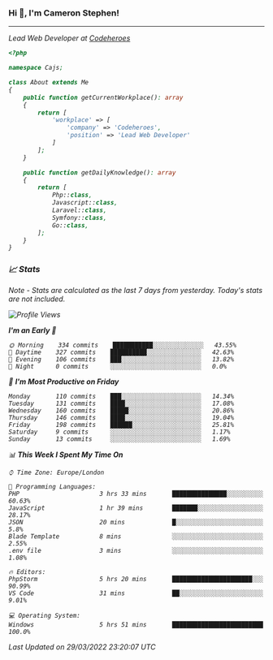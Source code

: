 ### Hi 👋, I'm Cameron Stephen!
<hr>
<p><em>Lead Web Developer at <a href="https://codeheroes.co.uk">Codeheroes</a></p>


```php
<?php

namespace Cajs;

class About extends Me
{
    public function getCurrentWorkplace(): array
    {
        return [
            'workplace' => [
                'company' => 'Codeheroes',
                'position' => 'Lead Web Developer'
            ]
        ];
    }

    public function getDailyKnowledge(): array
    {
        return [
            Php::class,
            Javascript::class,
            Laravel::class,
            Symfony::class,
            Go::class,
        ];
    }
}
```

### 📈 Stats
<p><em>Note - Stats are calculated as the last 7 days from yesterday. Today's stats are not included.</em></p>


<!--START_SECTION:waka-->
![Profile Views](http://img.shields.io/badge/Profile%20Views-0-blue)

**I'm an Early 🐤** 

```text
🌞 Morning    334 commits    ███████████░░░░░░░░░░░░░░   43.55% 
🌆 Daytime    327 commits    ██████████░░░░░░░░░░░░░░░   42.63% 
🌃 Evening    106 commits    ███░░░░░░░░░░░░░░░░░░░░░░   13.82% 
🌙 Night      0 commits      ░░░░░░░░░░░░░░░░░░░░░░░░░   0.0%

```
📅 **I'm Most Productive on Friday** 

```text
Monday       110 commits    ███░░░░░░░░░░░░░░░░░░░░░░   14.34% 
Tuesday      131 commits    ████░░░░░░░░░░░░░░░░░░░░░   17.08% 
Wednesday    160 commits    █████░░░░░░░░░░░░░░░░░░░░   20.86% 
Thursday     146 commits    ████░░░░░░░░░░░░░░░░░░░░░   19.04% 
Friday       198 commits    ██████░░░░░░░░░░░░░░░░░░░   25.81% 
Saturday     9 commits      ░░░░░░░░░░░░░░░░░░░░░░░░░   1.17% 
Sunday       13 commits     ░░░░░░░░░░░░░░░░░░░░░░░░░   1.69%

```


📊 **This Week I Spent My Time On** 

```text
⌚︎ Time Zone: Europe/London

💬 Programming Languages: 
PHP                      3 hrs 33 mins       ███████████████░░░░░░░░░░   60.63% 
JavaScript               1 hr 39 mins        ███████░░░░░░░░░░░░░░░░░░   28.17% 
JSON                     20 mins             █░░░░░░░░░░░░░░░░░░░░░░░░   5.8% 
Blade Template           8 mins              ░░░░░░░░░░░░░░░░░░░░░░░░░   2.55% 
.env file                3 mins              ░░░░░░░░░░░░░░░░░░░░░░░░░   1.08%

🔥 Editors: 
PhpStorm                 5 hrs 20 mins       ██████████████████████░░░   90.99% 
VS Code                  31 mins             ██░░░░░░░░░░░░░░░░░░░░░░░   9.01%

💻 Operating System: 
Windows                  5 hrs 51 mins       █████████████████████████   100.0%

```


 Last Updated on 29/03/2022 23:20:07 UTC
<!--END_SECTION:waka-->

